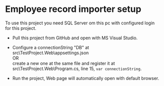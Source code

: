 # Employee record importer setup

To use this project you need SQL Server om this pc with configured login for this project.

- Pull this project from GitHub and open with MS Visual Studio.

- Configure a connectionString "DB" at src\TestProject.Web\appsettings.json <br>
OR<br>
create a new one at the same file and register it at src\TestProject.Web\Program.cs, line 15, <code>var connectionString</code>.

- Run the project, Web page will automatically open with default browser.
